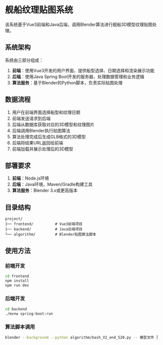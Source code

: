# 舰船纹理贴图系统

该系统基于Vue3前端和Java后端，调用Blender算法进行舰船3D模型纹理贴图处理。

## 系统架构

系统由三部分组成：
1. **前端**：使用Vue3开发的用户界面，提供船型选择、日期选择和渲染展示功能
2. **后端**：使用Java Spring Boot开发的服务器，处理数据管理和业务逻辑
3. **算法服务**：基于Blender的Python脚本，负责实际贴图处理

## 数据流程

1. 用户在前端界面选择船型和纹理日期
2. 前端发送请求到后端
3. 后端从数据库获取对应的3D模型和纹理图片
4. 后端调用Blender执行贴图算法
5. 算法处理完成后生成GLB格式的3D模型
6. 后端将结果URL返回给前端
7. 前端加载并展示处理后的3D模型

## 部署要求

1. **前端**：Node.js环境
2. **后端**：Java环境，Maven/Gradle构建工具
3. **算法服务**：Blender 3.x或更高版本

## 目录结构

```
project/
├── frontend/          # Vue3前端项目
├── backend/           # Java后端项目
└── algorithm/         # Blender贴图算法脚本
```

## 使用方法

### 前端开发

```bash
cd frontend
npm install
npm run dev
```

### 后端开发

```bash
cd backend
./mvnw spring-boot:run
```

### 算法脚本调用

```bash
blender --background --python algorithm/bash_V2_end_520.py -- 模型文件 顶部纹理文件 侧面纹理文件 输出文件路径 [日志文件路径]
``` 